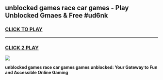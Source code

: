
## unblocked games race car games - Play Unblocked Gmaes & Free #ud6nk
<h3>
<a href="https://premium.freeplayer.one?title=unblocked_games_race_car_games&ref=01M">CLICK TO PLAY</a></h3>
<hr>

<h3>
<a href="https://premium.freeplayer.one?title=unblocked_games_race_car_games&ref=01M">CLICK 2 PLAY</a>
  
</h3>

<a href="https://premium.freeplayer.one?title=unblocked_games_race_car_games&ref=01M"><img src="https://clearcache.store/games.png"></a>


**unblocked games race car games games unblocked: Your Gateway to Fun and Accessible Online Gaming**
